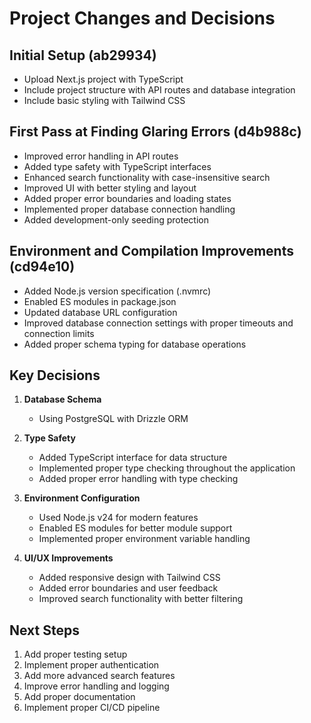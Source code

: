 # Project Changes and Decisions

## Initial Setup (ab29934)
- Upload Next.js project with TypeScript
- Include project structure with API routes and database integration
- Include basic styling with Tailwind CSS

## First Pass at Finding Glaring Errors (d4b988c)
- Improved error handling in API routes
- Added type safety with TypeScript interfaces
- Enhanced search functionality with case-insensitive search
- Improved UI with better styling and layout
- Added proper error boundaries and loading states
- Implemented proper database connection handling
- Added development-only seeding protection

## Environment and Compilation Improvements (cd94e10)
- Added Node.js version specification (.nvmrc)
- Enabled ES modules in package.json
- Updated database URL configuration
- Improved database connection settings with proper timeouts and connection limits
- Added proper schema typing for database operations

## Key Decisions
1. **Database Schema**
   - Using PostgreSQL with Drizzle ORM

2. **Type Safety**
   - Added TypeScript interface for data structure
   - Implemented proper type checking throughout the application
   - Added proper error handling with type checking

3. **Environment Configuration**
   - Used Node.js v24 for modern features
   - Enabled ES modules for better module support
   - Implemented proper environment variable handling

4. **UI/UX Improvements**
   - Added responsive design with Tailwind CSS
   - Added error boundaries and user feedback
   - Improved search functionality with better filtering

## Next Steps
1. Add proper testing setup
2. Implement proper authentication
3. Add more advanced search features
4. Improve error handling and logging
5. Add proper documentation
6. Implement proper CI/CD pipeline
